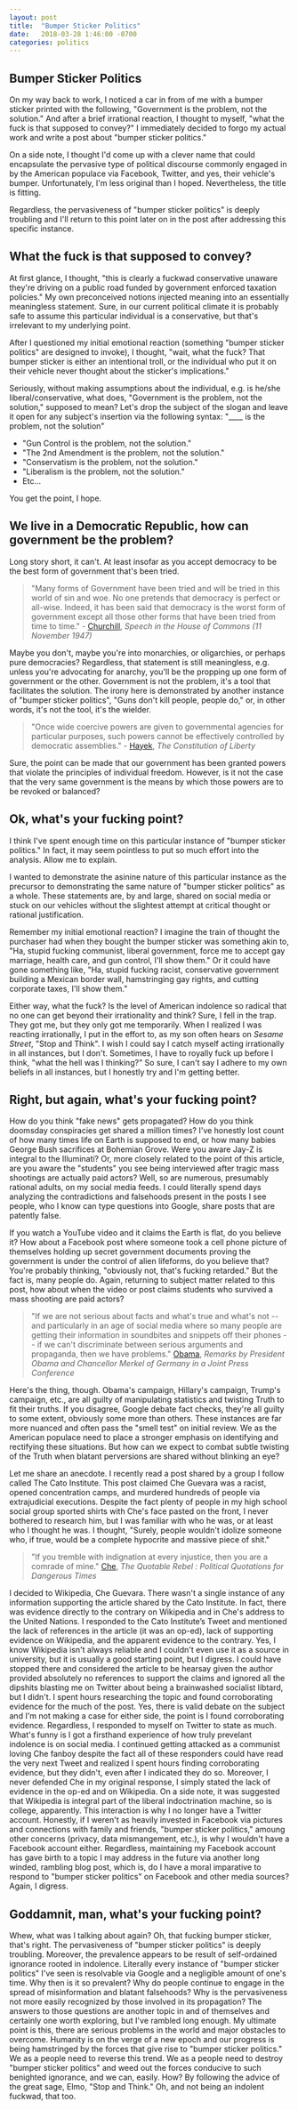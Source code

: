 ```yaml
---
layout: post
title:  "Bumper Sticker Politics"
date:   2018-03-28 1:46:00 -0700
categories: politics
---
```

## Bumper Sticker Politics

On my way back to work, I noticed a car in from of me with a bumper sticker printed with the following, "Government is the problem, not the solution." And after a brief irrational reaction, I thought to myself, "what the fuck is that supposed to convey?" I immediately decided to forgo my actual work and write a post about "bumper sticker politics." 

On a side note, I thought I'd come up with a clever name that could encapsulate the pervasive type of political discourse commonly engaged in by the American populace via Facebook, Twitter, and yes, their vehicle's bumper. Unfortunately, I'm less original than I hoped. Nevertheless, the title is fitting.

Regardless, the pervasiveness of "bumper sticker politics" is deeply troubling and I'll return to this point later on in the post after addressing this specific instance.

## What the fuck is that supposed to convey?

At first glance, I thought, "this is clearly a fuckwad conservative unaware they're driving on a public road funded by government enforced taxation policies." My own preconceived notions injected meaning into an essentially meaningless statement. Sure, in our current political climate it is probably safe to assume this particular individual is a conservative, but that's irrelevant to my underlying point.

After I questioned my initial emotional reaction (something "bumper sticker politics" are designed to invoke), I thought, "wait, what the fuck? That bumper sticker is either an intentional troll, or the individual who put it on their vehicle never thought about the sticker's implications."  

Seriously, without making assumptions about the individual, e.g. is he/she liberal/conservative, what does, "Government is the problem, not the solution," supposed to mean? Let's drop the subject of the slogan and leave it open for any subject's insertion via the following syntax: "____ is the problem, not the solution"

* "Gun Control is the problem, not the solution."
* "The 2nd Amendment is the problem, not the solution."
* "Conservatism is the problem, not the solution."
* "Liberalism is the problem, not the solution."
* Etc...

You get the point, I hope. 

## We live in a Democratic Republic, how can government be the problem? 

Long story short, it can't. At least insofar as you accept democracy to be the best form of government that's been tried.

> "Many forms of Government have been tried and will be tried in this world of sin and woe. No one pretends that democracy is perfect or all-wise. Indeed, it has been said that democracy is the worst form of government except all those other forms that have been tried from time to time." - [Churchill](http://hansard.millbanksystems.com/commons/1947/nov/11/parliament-bill#column_206),  _Speech in the House of Commons (11 November 1947)_

Maybe you don't, maybe you're into monarchies, or oligarchies, or perhaps pure democracies? Regardless, that statement is still meaningless, e.g. unless you're advocating for anarchy, you'll be the propping up one form of government or the other. Government is not the problem, it's a tool that facilitates the solution. The irony here is demonstrated by another instance of "bumper sticker politics", "Guns don't kill people, people do," or, in other words, it's not the tool, it's the wielder. 

> "Once wide coercive powers are given to governmental agencies for particular purposes, such powers cannot be effectively controlled by democratic assemblies." - [Hayek](https://en.wikipedia.org/wiki/The_Constitution_of_Liberty), _The Constitution of Liberty_

Sure, the point can be made that our government has been granted powers that violate the principles of individual freedom. However, is it not the case that the very same government is the means by which those powers are to be revoked or balanced? 

## Ok, what's your fucking point?

I think I've spent enough time on this particular instance of "bumper sticker politics." In fact, it may seem pointless to put so much effort into the analysis. Allow me to explain. 

I wanted to demonstrate the asinine nature of this particular instance as the precursor to demonstrating the same nature of "bumper sticker politics" as a whole. These statements are, by and large, shared on social media or stuck on our vehicles without the slightest attempt at critical thought or rational justification. 

Remember my initial emotional reaction? I imagine the train of thought the purchaser had when they bought the bumper sticker was something akin to, "Ha, stupid fucking communist, liberal government, force me to accept gay marriage, health care, and gun control, I'll show them." Or it could have gone something like, "Ha, stupid fucking racist, conservative government building a Mexican border wall, hamstringing gay rights, and cutting corporate taxes, I'll show them." 

Either way, what the fuck? Is the level of American indolence so radical that no one can get beyond their irrationality and think? Sure, I fell in the trap. They got me, but they only got me temporarily. When I realized I was reacting irrationally, I put in the effort to, as my son often hears on _Sesame Street_, "Stop and Think". I wish I could say I catch myself acting irrationally in all instances, but I don't. Sometimes, I have to royally fuck up before I think, "what the hell was I thinking?" So sure, I can't say I adhere to my own beliefs in all instances, but I honestly try and I'm getting better. 

## Right, but again, what's your fucking point?

How do you think "fake news" gets propagated? How do you think doomsday conspiracies get shared a million times? I've honestly lost count of how many times life on Earth is supposed to end, or how many babies George Bush sacrifices at Bohemian Grove. Were you aware Jay-Z is integral to the Illuminati? Or, more closely related to the point of this article, are you aware the "students" you see being interviewed after tragic mass shootings are actually paid actors? Well, so are numerous, presumably rational adults, on my social media feeds. I could literally spend days analyzing the contradictions and falsehoods present in the posts I see people, who I know can type questions into Google, share posts that are patently false.

If you watch a YouTube video and it claims the Earth is flat, do you believe it? How about a Facebook post where someone took a cell phone picture of themselves holding up secret government documents proving the government is under the control of alien lifeforms, do you believe that? You're probably thinking, "obviously not, that's fucking retarded." But the fact is, many people do. Again, returning to subject matter related to this post, how about when the video or post claims students who survived a mass shooting are paid actors?

> "If we are not serious about facts and what's true and what's not -- and particularly in an age of social media where so many people are getting their information in soundbites and snippets off their phones -- if we can't discriminate between serious arguments and propaganda, then we have problems." [Obama](https://obamawhitehouse.archives.gov/the-press-office/2016/11/17/remarks-president-obama-and-chancellor-merkel-germany-joint-press), _Remarks by President Obama and Chancellor Merkel of Germany in a Joint Press Conference_

Here's the thing, though. Obama's campaign, Hillary's campaign, Trump's campaign, etc., are all guilty of manipulating statistics and twisting Truth to fit their truths. If you disagree, Google debate fact checks, they're all guilty to some extent, obviously some more than others. These instances are far more nuanced and often pass the "smell test" on initial review. We as the American populace need to place a stronger emphasis on identifying and rectifying these situations. But how can we expect to combat subtle twisting of the Truth when blatant perversions are shared without blinking an eye? 

Let me share an anecdote. I recently read a post shared by a group I follow called The Cato Institute. This post claimed Che Guevara was a racist, opened concentration camps, and murdered hundreds of people via extrajudicial executions. Despite the fact plenty of people in my high school social group sported shirts with Che's face pasted on the front, I never bothered to research him, but I was familiar with who he was, or at least who I thought he was. I thought, "Surely, people wouldn't idolize someone who, if true, would be a complete hypocrite and massive piece of shit." 

> "If you tremble with indignation at every injustice, then you are a comrade of mine." [Che](), _The Quotable Rebel : Political Quotations for Dangerous Times_

I decided to Wikipedia, Che Guevara. There wasn't a single instance of any information supporting the article shared by the Cato Institute. In fact, there was evidence directly to the contrary on Wikipedia and in Che's address to the United Nations. I responded to the Cato Institute’s Tweet and mentioned the lack of references in the article (it was an op-ed), lack of supporting evidence on Wikipedia, and the apparent evidence to the contrary. Yes, I know Wikipedia isn't always reliable and I couldn't even use it as a source in university, but it is usually a good starting point, but I digress. I could have stopped there and considered the article to be hearsay given the author provided absolutely no references to support the claims and ignored all the dipshits blasting me on Twitter about being a brainwashed socialist libtard, but I didn't. I spent hours researching the topic and found corroborating evidence for the much of the post. Yes, there is valid debate on the subject and I'm not making a case for either side, the point is I found corroborating evidence. Regardless, I responded to myself on Twitter to state as much. What's funny is I got a firsthand experience of how truly prevelant indolence is on social media. I continued getting attacked as a communist loving Che fanboy despite the fact all of these responders could have read the very next Tweet and realized I spent hours finding corroborating evidence, but they didn't, even after I indicated they do so. Moreover, I never defended Che in my original response, I simply stated the lack of evidence in the op-ed and on Wikipedia. On a side note, it was suggested that Wikipedia is integral part of the liberal indoctrination machine, so is college, apparently. This interaction is why I no longer have a Twitter account. Honestly, if I weren't as heavily invested in Facebook via pictures and connections with family and friends, "bumper sticker politics," amoung other concerns (privacy, data mismangement, etc.), is why I wouldn't have a Facebook account either. Regardless, maintaining my Facebook account has gave birth to a topic I may address in the future via another long winded, rambling blog post, which is, do I have a moral imparative to respond to "bumper sticker politics" on Facebook and other media sources? Again, I digress.

## Goddamnit, man, what's your fucking point?

Whew, what was I talking about again? Oh, that fucking bumper sticker, that's right. The pervasiveness of "bumper sticker politics" is deeply troubling. Moreover, the prevalence appears to be result of self-ordained ignorance rooted in indolence. Literally every instance of "bumper sticker politics" I've seen is resolvable via Google and a negligible amount of one's time. Why then is it so prevalent? Why do people continue to engage in the spread of misinformation and blatant falsehoods? Why is the pervasiveness not more easily recognized by those involved in its propagation? The answers to those questions are another topic in and of themselves and certainly one worth exploring, but I've rambled long enough. My ultimate point is this, there are serious problems in the world and major obstacles to overcome. Humanity is on the verge of a new epoch and our progress is being hamstringed by the forces that give rise to "bumper sticker politics." We as a people need to reverse this trend. We as a people need to destroy "bumper sticker politics" and weed out the forces conducive to such benighted ignorance, and we can, easily. How? By following the advice of the great sage, Elmo, "Stop and Think." Oh, and not being an indolent fuckwad, that too.